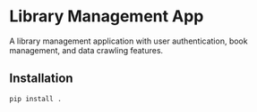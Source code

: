 # Library Management App

A library management application with user authentication, book management, and data crawling features.

## Installation

```sh
pip install .